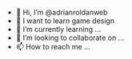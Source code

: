 - 👋 Hi, I’m @adrianroldanweb
- 👀 I want to learn game design
- 🌱 I’m currently learning ...
- 💞️ I’m looking to collaborate on ...
- 📫 How to reach me ...

<!---
adrianroldanweb/adrianroldanweb is a ✨ special ✨ repository because its `README.md` (this file) appears on your GitHub profile.
You can click the Preview link to take a look at your changes.
--->
